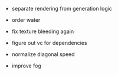 - separate rendering from generation logic
- order water
- fix texture bleeding again

- figure out vc for dependencies

- normalize diagonal speed
- improve fog

